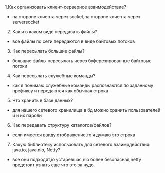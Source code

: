   1.Как организовать клиент-серверное взаимодействие?

- на стороне клиента через socket,на стороне клиента через serversocket

2. Как и в каком виде передавать файлы?

- все файлы по сети передаются в виде байтовых потоков

3. Как пересылать большие файлы?

- большие файлы пересылать через буферезированные байтовые потоки

4. Как пересылать служебные команды?

- как я понимаю служебные команды распознаются по заданному префиксу и передаются как обычная строка

5. Что хранить в базе данных?

- для нашего сетевого хранилища в бд можно хранить пользователей и и их пароли

6. Как передавать структуру каталогов/файлов?

- если имеется ввиду отображение,то я думаю это строка

7. Какую библиотеку использовать для сетевого взаимодействия: java.io, java.nio, Netty?

- все они подходят,io устаревшая,nio более безопасная,netty предстоит узнать еще что это за чудо.